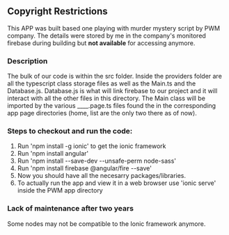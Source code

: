 ## Copyright Restrictions
  This APP was built based one playing with murder mystery script by PWM company. The details were stored by me in the company's monitored firebase during building but **not available** for accessing anymore. 

### Description
The bulk of our code is within the src folder. Inside the providers folder are all the typescript class storage files as well as the Main.ts and the Database.js. Database.js is what will link firebase to our project and it will interact with all the other files in this directory.
The Main class will be imported by the various ____.page.ts files found the in the corresponding app page directories (home, list are the only two there as of now). 


### Steps to checkout and run the code:
1. Run 'npm install -g ionic' to get the ionic framework
2. Run 'npm install angular'
3. Run 'npm install --save-dev  --unsafe-perm node-sass'
4. Run 'npm install firebase @angular/fire --save'
5. Now you should have all the necesarry packages/libraries.
6. To actually run the app and view it in a web browser use 'ionic serve' inside the PWM app directory


### Lack of maintenance after two years
  Some nodes may not be compatible to the Ionic framework anymore. 
